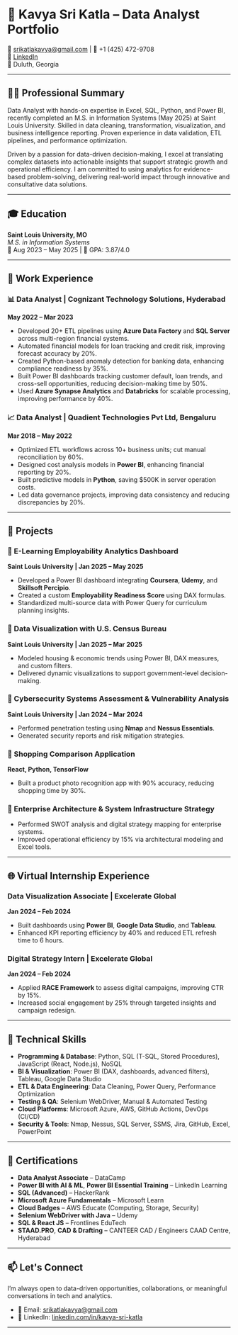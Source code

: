 # 💼 Kavya Sri Katla – Data Analyst Portfolio

📧 srikatlakavya@gmail.com | 📱 +1 (425) 472-9708  
🔗 [LinkedIn](https://www.linkedin.com/in/kavya-sri-katla)  
📍 Duluth, Georgia

---

## 👩‍💻 Professional Summary

Data Analyst with hands-on expertise in Excel, SQL, Python, and Power BI, recently completed an M.S. in Information Systems (May 2025) at Saint Louis University. Skilled in data cleaning, transformation, visualization, and business intelligence reporting. Proven experience in data validation, ETL pipelines, and performance optimization.

Driven by a passion for data-driven decision-making, I excel at translating complex datasets into actionable insights that support strategic growth and operational efficiency. I am committed to using analytics for evidence-based problem-solving, delivering real-world impact through innovative and consultative data solutions.

---

## 🎓 Education

**Saint Louis University, MO**  
*M.S. in Information Systems*  
📅 Aug 2023 – May 2025 | 🎯 GPA: 3.87/4.0

---

## 💼 Work Experience

### 📊 Data Analyst | Cognizant Technology Solutions, Hyderabad  
**May 2022 – Mar 2023**
- Developed 20+ ETL pipelines using **Azure Data Factory** and **SQL Server** across multi-region financial systems.
- Automated financial models for loan tracking and credit risk, improving forecast accuracy by 20%.
- Created Python-based anomaly detection for banking data, enhancing compliance readiness by 35%.
- Built Power BI dashboards tracking customer default, loan trends, and cross-sell opportunities, reducing decision-making time by 50%.
- Used **Azure Synapse Analytics** and **Databricks** for scalable processing, improving performance by 40%.

### 📈 Data Analyst | Quadient Technologies Pvt Ltd, Bengaluru  
**Mar 2018 – May 2022**
- Optimized ETL workflows across 10+ business units; cut manual reconciliation by 60%.
- Designed cost analysis models in **Power BI**, enhancing financial reporting by 20%.
- Built predictive models in **Python**, saving $500K in server operation costs.
- Led data governance projects, improving data consistency and reducing discrepancies by 20%.

---

## 📁 Projects

### 📌 E-Learning Employability Analytics Dashboard  
**Saint Louis University | Jan 2025 – May 2025**  
- Developed a Power BI dashboard integrating **Coursera**, **Udemy**, and **Skillsoft Percipio**.
- Created a custom **Employability Readiness Score** using DAX formulas.
- Standardized multi-source data with Power Query for curriculum planning insights.

### 📌 Data Visualization with U.S. Census Bureau  
**Saint Louis University | Jan 2025 – Mar 2025**  
- Modeled housing & economic trends using Power BI, DAX measures, and custom filters.
- Delivered dynamic visualizations to support government-level decision-making.

### 📌 Cybersecurity Systems Assessment & Vulnerability Analysis  
**Saint Louis University | Jan 2024 – Mar 2024**  
- Performed penetration testing using **Nmap** and **Nessus Essentials**.
- Generated security reports and risk mitigation strategies.

### 📌 Shopping Comparison Application  
**React, Python, TensorFlow**  
- Built a product photo recognition app with 90% accuracy, reducing shopping time by 30%.

### 📌 Enterprise Architecture & System Infrastructure Strategy  
- Performed SWOT analysis and digital strategy mapping for enterprise systems.
- Improved operational efficiency by 15% via architectural modeling and Excel tools.

---

## 🌐 Virtual Internship Experience

### Data Visualization Associate | Excelerate Global  
**Jan 2024 – Feb 2024**  
- Built dashboards using **Power BI**, **Google Data Studio**, and **Tableau**.
- Enhanced KPI reporting efficiency by 40% and reduced ETL refresh time to 6 hours.

### Digital Strategy Intern | Excelerate Global  
**Jan 2024 – Feb 2024**  
- Applied **RACE Framework** to assess digital campaigns, improving CTR by 15%.
- Increased social engagement by 25% through targeted insights and campaign redesign.

---

## 🧠 Technical Skills

- **Programming & Database**: Python, SQL (T-SQL, Stored Procedures), JavaScript (React, Node.js), NoSQL
- **BI & Visualization**: Power BI (DAX, dashboards, advanced filters), Tableau, Google Data Studio
- **ETL & Data Engineering**: Data Cleaning, Power Query, Performance Optimization
- **Testing & QA**: Selenium WebDriver, Manual & Automated Testing
- **Cloud Platforms**: Microsoft Azure, AWS, GitHub Actions, DevOps (CI/CD)
- **Security & Tools**: Nmap, Nessus, SQL Server, SSMS, Jira, GitHub, Excel, PowerPoint

---

## 🏅 Certifications

- **Data Analyst Associate** – DataCamp  
- **Power BI with AI & ML**, **Power BI Essential Training** – LinkedIn Learning  
- **SQL (Advanced)** – HackerRank  
- **Microsoft Azure Fundamentals** – Microsoft Learn  
- **Cloud Badges** – AWS Educate (Computing, Storage, Security)  
- **Selenium WebDriver with Java** – Udemy  
- **SQL & React JS** – Frontlines EduTech  
- **STAAD.PRO**, **CAD & Drafting** – CANTEER CAD / Engineers CAAD Centre, Hyderabad

---

## 📫 Let's Connect

I’m always open to data-driven opportunities, collaborations, or meaningful conversations in tech and analytics.

- 📧 Email: srikatlakavya@gmail.com  
- 🔗 LinkedIn: [linkedin.com/in/kavya-sri-katla](https://www.linkedin.com/in/kavya-sri-katla)

---
